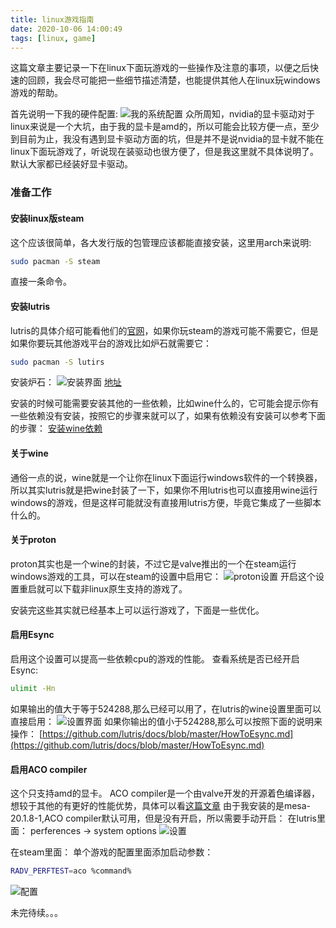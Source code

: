 ```yaml
---
title: linux游戏指南
date: 2020-10-06 14:00:49
tags: [linux, game]
---
```


这篇文章主要记录一下在linux下面玩游戏的一些操作及注意的事项，以便之后快速的回顾，我会尽可能把一些细节描述清楚，也能提供其他人在linux玩windows游戏的帮助。

<!--more-->
首先说明一下我的硬件配置:
![我的系统配置](./linux游戏指南/sys.png)
众所周知，nvidia的显卡驱动对于linux来说是一个大坑，由于我的显卡是amd的，所以可能会比较方便一点，至少到目前为止，我没有遇到显卡驱动方面的坑，但是并不是说nvidia的显卡就不能在linux下面玩游戏了，听说现在装驱动也很方便了，但是我这里就不具体说明了。默认大家都已经装好显卡驱动。

### 准备工作
#### 安装linux版steam
这个应该很简单，各大发行版的包管理应该都能直接安装，这里用arch来说明:
```bash
sudo pacman -S steam
```
直接一条命令。

#### 安装lutris
lutris的具体介绍可能看他们的[官网](https://lutris.net/)，如果你玩steam的游戏可能不需要它，但是如果你要玩其他游戏平台的游戏比如炉石就需要它：

```bash
sudo pacman -S lutirs
```
安装炉石：
![安装界面](./linux游戏指南/heartstone.png)
[地址](https://lutris.net/games/hearthstone/)

安装的时候可能需要安装其他的一些依赖，比如wine什么的，它可能会提示你有一些依赖没有安装，按照它的步骤来就可以了，如果有依赖没有安装可以参考下面的步骤：
[安装wine依赖](https://github.com/lutris/docs/blob/master/WineDependencies.md)

#### 关于wine
通俗一点的说，wine就是一个让你在linux下面运行windows软件的一个转换器，所以其实lutris就是把wine封装了一下，如果你不用lutris也可以直接用wine运行windows的游戏，但是这样可能就没有直接用lutris方便，毕竟它集成了一些脚本什么的。

#### 关于proton
proton其实也是一个wine的封装，不过它是valve推出的一个在steam运行windows游戏的工具，可以在steam的设置中启用它：
![proton设置](./linux游戏指南/proton.png)
开启这个设置重启就可以下载非linux原生支持的游戏了。


安装完这些其实就已经基本上可以运行游戏了，下面是一些优化。

#### 启用Esync
启用这个设置可以提高一些依赖cpu的游戏的性能。
查看系统是否已经开启Esync:
```bash
ulimit -Hn
```
如果输出的值大于等于524288,那么已经可以用了，在lutris的wine设置里面可以直接启用：
![设置界面](./linux游戏指南/esync.png)
如果你输出的值小于524288,那么可以按照下面的说明来操作：
[https://github.com/lutris/docs/blob/master/HowToEsync.md](https://github.com/lutris/docs/blob/master/HowToEsync.md)

#### 启用ACO compiler
这个只支持amd的显卡。
ACO compiler是一个由valve开发的开源着色编译器，想较于其他的有更好的性能优势，具体可以看[这篇文章](https://itsfoss.com/linux-games-performance-boost-amd-gpu/)
由于我安装的是mesa-20.1.8-1,ACO compiler默认可用，但是没有开启，所以需要手动开启：
在lutris里面：
perferences -> system options
![设置](./linux游戏指南/aoc.png)

在steam里面：
单个游戏的配置里面添加启动参数：
```bash
RADV_PERFTEST=aco %command%
```
![配置](./linux游戏指南/option.png)

未完待续。。。

